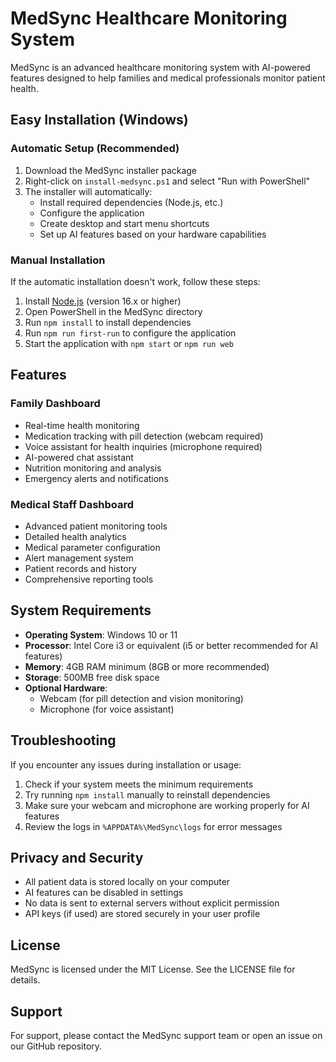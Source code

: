 # MedSync Healthcare Monitoring System

MedSync is an advanced healthcare monitoring system with AI-powered features designed to help families and medical professionals monitor patient health.

## Easy Installation (Windows)

### Automatic Setup (Recommended)

1. Download the MedSync installer package
2. Right-click on `install-medsync.ps1` and select "Run with PowerShell"
3. The installer will automatically:
   - Install required dependencies (Node.js, etc.)
   - Configure the application
   - Create desktop and start menu shortcuts
   - Set up AI features based on your hardware capabilities

### Manual Installation

If the automatic installation doesn't work, follow these steps:

1. Install [Node.js](https://nodejs.org/) (version 16.x or higher)
2. Open PowerShell in the MedSync directory
3. Run `npm install` to install dependencies
4. Run `npm run first-run` to configure the application
5. Start the application with `npm start` or `npm run web`

## Features

### Family Dashboard

- Real-time health monitoring
- Medication tracking with pill detection (webcam required)
- Voice assistant for health inquiries (microphone required)
- AI-powered chat assistant
- Nutrition monitoring and analysis
- Emergency alerts and notifications

### Medical Staff Dashboard

- Advanced patient monitoring tools
- Detailed health analytics
- Medical parameter configuration
- Alert management system
- Patient records and history
- Comprehensive reporting tools

## System Requirements

- **Operating System**: Windows 10 or 11
- **Processor**: Intel Core i3 or equivalent (i5 or better recommended for AI features)
- **Memory**: 4GB RAM minimum (8GB or more recommended)
- **Storage**: 500MB free disk space
- **Optional Hardware**:
  - Webcam (for pill detection and vision monitoring)
  - Microphone (for voice assistant)

## Troubleshooting

If you encounter any issues during installation or usage:

1. Check if your system meets the minimum requirements
2. Try running `npm install` manually to reinstall dependencies
3. Make sure your webcam and microphone are working properly for AI features
4. Review the logs in `%APPDATA%\MedSync\logs` for error messages

## Privacy and Security

- All patient data is stored locally on your computer
- AI features can be disabled in settings
- No data is sent to external servers without explicit permission
- API keys (if used) are stored securely in your user profile

## License

MedSync is licensed under the MIT License. See the LICENSE file for details.

## Support

For support, please contact the MedSync support team or open an issue on our GitHub repository. 